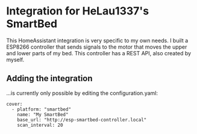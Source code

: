 # Integration for HeLau1337's SmartBed
This HomeAssistant integration is very specific to my own needs. I built a ESP8266 controller that sends signals to the motor that moves the upper and lower parts of my bed. This controller has a REST API, also created by myself.

## Adding the integration

...is currently only possible by editing the configuration.yaml:

```
cover:
  - platform: "smartbed"
    name: "My SmartBed"
    base_url: "http://esp-smartbed-controller.local"
    scan_interval: 20
```
